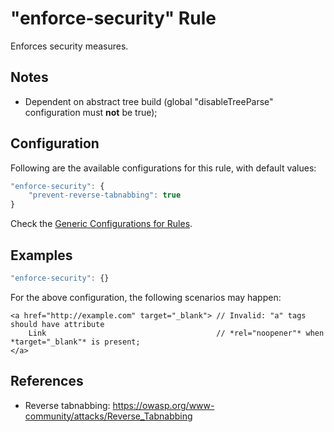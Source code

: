 # "enforce-security" Rule

Enforces security measures.

## Notes

- Dependent on abstract tree build (global "disableTreeParse" configuration must **not** be true);

## Configuration

Following are the available configurations for this rule, with default values:

```js
"enforce-security": {
    "prevent-reverse-tabnabbing": true
}
```

Check the [Generic Configurations for Rules][generic-config].

## Examples

```js
"enforce-security": {}
```

For the above configuration, the following scenarios may happen:

```
<a href="http://example.com" target="_blank"> // Invalid: "a" tags should have attribute
    Link                                      // *rel="noopener"* when *target="_blank"* is present;
</a>
```

## References
- Reverse tabnabbing: https://owasp.org/www-community/attacks/Reverse_Tabnabbing

[generic-config]: <../generic-rule-config.md>
